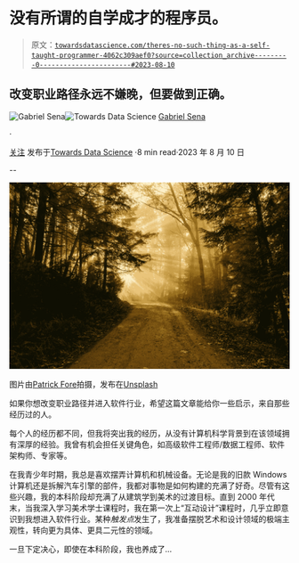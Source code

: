 # 没有所谓的自学成才的程序员。

> 原文：[`towardsdatascience.com/theres-no-such-thing-as-a-self-taught-programmer-4062c309aef0?source=collection_archive---------0-----------------------#2023-08-10`](https://towardsdatascience.com/theres-no-such-thing-as-a-self-taught-programmer-4062c309aef0?source=collection_archive---------0-----------------------#2023-08-10)

## 改变职业路径永远不嫌晚，但要做到正确。

[](https://lausena.medium.com/?source=post_page-----4062c309aef0--------------------------------)![Gabriel Sena](https://lausena.medium.com/?source=post_page-----4062c309aef0--------------------------------)[](https://towardsdatascience.com/?source=post_page-----4062c309aef0--------------------------------)![Towards Data Science](https://towardsdatascience.com/?source=post_page-----4062c309aef0--------------------------------) [Gabriel Sena](https://lausena.medium.com/?source=post_page-----4062c309aef0--------------------------------)

·

[关注](https://medium.com/m/signin?actionUrl=https%3A%2F%2Fmedium.com%2F_%2Fsubscribe%2Fuser%2Ff2cc6e7e5fc6&operation=register&redirect=https%3A%2F%2Ftowardsdatascience.com%2Ftheres-no-such-thing-as-a-self-taught-programmer-4062c309aef0&user=Gabriel+Sena&userId=f2cc6e7e5fc6&source=post_page-f2cc6e7e5fc6----4062c309aef0---------------------post_header-----------) 发布于[Towards Data Science](https://towardsdatascience.com/?source=post_page-----4062c309aef0--------------------------------) ·8 min read·2023 年 8 月 10 日[](https://medium.com/m/signin?actionUrl=https%3A%2F%2Fmedium.com%2F_%2Fvote%2Ftowards-data-science%2F4062c309aef0&operation=register&redirect=https%3A%2F%2Ftowardsdatascience.com%2Ftheres-no-such-thing-as-a-self-taught-programmer-4062c309aef0&user=Gabriel+Sena&userId=f2cc6e7e5fc6&source=-----4062c309aef0---------------------clap_footer-----------)

--

[](https://medium.com/m/signin?actionUrl=https%3A%2F%2Fmedium.com%2F_%2Fbookmark%2Fp%2F4062c309aef0&operation=register&redirect=https%3A%2F%2Ftowardsdatascience.com%2Ftheres-no-such-thing-as-a-self-taught-programmer-4062c309aef0&source=-----4062c309aef0---------------------bookmark_footer-----------)![](img/0e3788ca83154cdfc6f2f555e75237de.png)

图片由[Patrick Fore](https://unsplash.com/@patrickian4?utm_source=medium&utm_medium=referral)拍摄，发布在[Unsplash](https://unsplash.com/?utm_source=medium&utm_medium=referral)

如果你想改变职业路径并进入软件行业，希望这篇文章能给你一些启示，来自那些经历过的人。

每个人的经历都不同，但我将突出我的经历，从没有计算机科学背景到在该领域拥有深厚的经验。我曾有机会担任关键角色，如高级软件工程师/数据工程师、软件架构师、专家等。

在我青少年时期，我总是喜欢摆弄计算机和机械设备。无论是我的旧款 Windows 计算机还是拆解汽车引擎的部件，我都对事物是如何构建的充满了好奇。尽管有这些兴趣，我的本科阶段却充满了从建筑学到美术的过渡目标。直到 2000 年代末，当我深入学习美术学士课程时，我在第一次上“互动设计”课程时，几乎立即意识到我想进入软件行业。某种*触发点*发生了，我准备摆脱艺术和设计领域的极端主观性，转向更为具体、更具二元性的领域。

一旦下定决心，即使在本科阶段，我也养成了…
